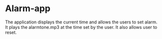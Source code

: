 # Alarm-app
The application displays the current time and allows the users to set alarm. It plays the alarmtone.mp3 at the time set by the user. It also allows user to reset. 

